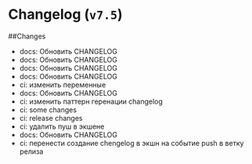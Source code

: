 # Changelog (`v7.5`)

##Changes
- docs: Обновить CHANGELOG
- docs: Обновить CHANGELOG
- docs: Обновить CHANGELOG
- docs: Обновить CHANGELOG
- ci: изменить переменные
- docs: Обновить CHANGELOG
- ci: изменить паттерн геренации changelog
- ci: some changes
- ci: release changes
- ci: удалить пуш в экшене
- docs: Обновить CHANGELOG
- ci: перенести создание chengelog в экшн на событие push в ветку релиза